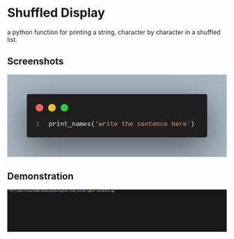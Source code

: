 
# Shuffled Display

a python function for printing a string, character by character in a shuffled list.


## Screenshots

![App Screenshot](https://github.com/Cotiti/shuffled_display/blob/main/code.png)


## Demonstration

![](https://github.com/Cotiti/shuffled_display/blob/main/Anima%C3%A7%C3%A3o.gif)
